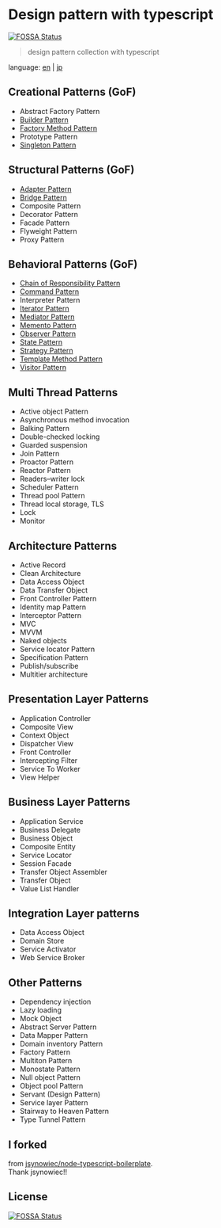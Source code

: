 # Design pattern with typescript
[![FOSSA Status](https://app.fossa.io/api/projects/git%2Bgithub.com%2Ftomatoaiu%2FDesignPattern.svg?type=shield)](https://app.fossa.io/projects/git%2Bgithub.com%2Ftomatoaiu%2FDesignPattern?ref=badge_shield)

> design pattern collection with typescript

language: [en](./README.md) | [jp](./README.jp.md)

## Creational Patterns (GoF)
- Abstract Factory Pattern
- [Builder Pattern](./src/creational-patterns/builder-pattern/builder.ts)
- [Factory Method Pattern](./src/creational-patterns/factory-method-pattern/factory-method.ts)
- Prototype Pattern
- [Singleton Pattern](./src/creational-patterns/singleton-pattern/singleton.ts)

## Structural Patterns (GoF)
- [Adapter Pattern](./src/structural-patterns/adapter-pattern/adapter.ts)
- [Bridge Pattern](./src/structural-patterns/bridge-pattern/bridge.ts)
- Composite Pattern
- Decorator Pattern
- Facade Pattern
- Flyweight Pattern
- Proxy Pattern

## Behavioral Patterns (GoF)
- [Chain of Responsibility Pattern](./src/behavioral-patterns/chain-of-responsibility-pattern/chain-of-responsibility.ts)
- [Command Pattern](./src/behavioral-patterns/command-pattern/command.ts)
- Interpreter Pattern
- [Iterator Pattern](./src/behavioral-patterns/iterator-pattern/iterator.ts)
- [Mediator Pattern](./src/behavioral-patterns/mediator-pattern/mediator.ts)
- [Memento Pattern](./src/behavioral-patterns/memento-pattern/memento.ts)
- [Observer Pattern](./src/behavioral-patterns/observer-pattern/observer.ts)
- [State Pattern](./src/behavioral-patterns/state-pattern/state.ts)
- [Strategy Pattern](./src/behavioral-patterns/strategy-pattern/strategy.ts)
- [Template Method Pattern](./src/behavioral-patterns/template-method-pattern/template-method.ts)
- [Visitor Pattern](./src/behavioral-patterns/visitor-pattern/visitor.ts)

## Multi Thread Patterns
- Active object Pattern
- Asynchronous method invocation
- Balking Pattern
- Double-checked locking
- Guarded suspension
- Join Pattern
- Proactor Pattern
- Reactor Pattern
- Readers–writer lock
- Scheduler Pattern
- Thread pool Pattern
- Thread local storage, TLS
- Lock
- Monitor

## Architecture Patterns
- Active Record
- Clean Architecture
- Data Access Object
- Data Transfer Object
- Front Controller Pattern
- Identity map Pattern
- Interceptor Pattern
- MVC
- MVVM
- Naked objects
- Service locator Pattern
- Specification Pattern
- Publish/subscribe
- Multitier architecture

## Presentation Layer Patterns
- Application Controller
- Composite View
- Context Object
- Dispatcher View
- Front Controller
- Intercepting Filter
- Service To Worker
- View Helper

## Business Layer Patterns
- Application Service
- Business Delegate
- Business Object
- Composite Entity
- Service Locator
- Session Facade
- Transfer Object Assembler
- Transfer Object
- Value List Handler

##  Integration Layer patterns
- Data Access Object
- Domain Store
- Service Activator
- Web Service Broker

## Other Patterns
- Dependency injection
- Lazy loading
- Mock Object
- Abstract Server Pattern
- Data Mapper Pattern
- Domain inventory Pattern
- Factory Pattern
- Multiton Pattern
- Monostate Pattern
- Null object Pattern
- Object pool Pattern
- Servant (Design Pattern)
- Service layer Pattern
- Stairway to Heaven Pattern
- Type Tunnel Pattern

## I forked
from [jsynowiec/node-typescript-boilerplate](https://github.com/jsynowiec/node-typescript-boilerplate).  
Thank jsynowiec!!  


## License
[![FOSSA Status](https://app.fossa.io/api/projects/git%2Bgithub.com%2Ftomatoaiu%2FDesignPattern.svg?type=large)](https://app.fossa.io/projects/git%2Bgithub.com%2Ftomatoaiu%2FDesignPattern?ref=badge_large)